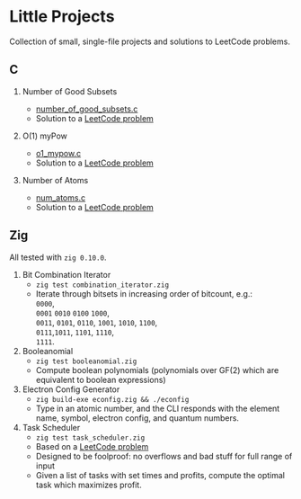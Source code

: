 # Little Projects

Collection of small, single-file projects and solutions to LeetCode problems.

## C

1. Number of Good Subsets
   * [number\_of\_good\_subsets.c](number_of_good_subsets.c)
   * Solution to a [LeetCode
     problem](https://leetcode.com/problems/the-number-of-good-subsets/)

2. O(1) myPow
   * [o1_mypow.c](o1_mypow.c)
   * Solution to a [LeetCode problem](https://leetcode.com/problems/powx-n/)

3. Number of Atoms
   * [num_atoms.c](num_atoms.c)
   * Solution to a [LeetCode problem](https://leetcode.com/problems/number-of-atoms/)

## Zig

All tested with `zig 0.10.0`.

1. Bit Combination Iterator
   * `zig test combination_iterator.zig`
   * Iterate through bitsets in increasing order of bitcount, e.g.: \
     `0000`,\
     `0001` `0010` `0100` `1000`,\
     `0011`, `0101`, `0110`, `1001`, `1010`, `1100`,\
     `0111`,`1011`, `1101`, `1110`,\
     `1111`.
2. Booleanomial
   * `zig test booleanomial.zig`
   * Compute boolean polynomials (polynomials over GF(2) which are equivalent to
     boolean expressions)
3. Electron Config Generator
   * `zig build-exe econfig.zig && ./econfig`
   * Type in an atomic number, and the CLI responds with the element name,
     symbol, electron config, and quantum numbers.
4. Task Scheduler
   * `zig test task_scheduler.zig`
   * Based on a [LeetCode
     problem](https://leetcode.com/problems/maximum-profit-in-job-scheduling/)
   * Designed to be foolproof: no overflows and bad stuff for full range of
     input
   * Given a list of tasks with set times and profits, compute the optimal task
     which maximizes profit.
